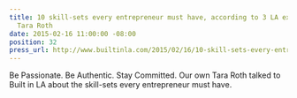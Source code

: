 ```yaml
---
title: 10 skill-sets every entrepreneur must have, according to 3 LA executives, featuring
  Tara Roth
date: 2015-02-16 11:00:00 -08:00
position: 32
press_url: http://www.builtinla.com/2015/02/16/10-skill-sets-every-entrepreneur-must-have-according-3-la-executives
---
```


Be Passionate. Be Authentic. Stay Committed. Our own Tara Roth talked to Built in LA about the skill-sets every entrepreneur must have.
